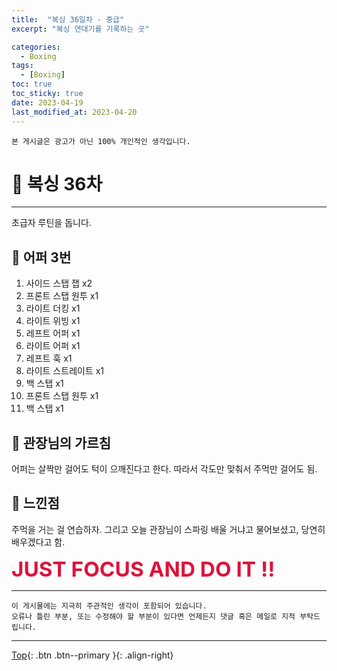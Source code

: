 ```yaml
---
title:  "복싱 36일차 - 중급"
excerpt: "복싱 연대기를 기록하는 곳"

categories:
  - Boxing
tags:
  - [Boxing]
toc: true
toc_sticky: true
date: 2023-04-19
last_modified_at: 2023-04-20
---
```


    본 게시글은 광고가 아닌 100% 개인적인 생각입니다.

# 🥊 복싱 36차 
<hr style="width:100%" />

  초급자 루틴을 돕니다.  

## 🤣 어퍼 3번

1. 사이드 스탭 잽 x2
2. 프론트 스탭 원투 x1
3. 라이트 더킹 x1
4. 라이트 위빙 x1
5. 레프트 어퍼 x1
6. 라이트 어퍼 x1
7. 레프트 훅 x1
8. 라이트 스트레이트 x1
9. 백 스탭 x1
10. 프론트 스탭 원투 x1
11. 백 스탭 x1

## 🎯 관장님의 가르침

어퍼는 살짝만 걸어도 턱이 으깨진다고 한다.
따라서 각도만 맞춰서 주먹만 걸어도 됨.

## 🤣 느낀점

주먹을 거는 걸 연습하자.
그리고 오늘 관장님이 스파링 배울 거냐고 물어보셨고, 당연히 배우겠다고 함.

  <strong style="color:crimson; font-size:25pt">JUST FOCUS AND DO IT !!</strong>

<hr style="width:100%" />

    이 게시물에는 지극히 주관적인 생각이 포함되어 있습니다. 
    오류나 틀린 부분, 또는 수정해야 할 부분이 있다면 언제든지 댓글 혹은 메일로 지적 부탁드립니다.
    
<hr>


[Top](#){: .btn .btn--primary }{: .align-right}